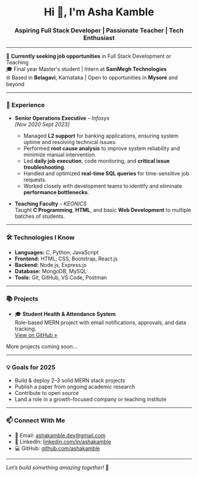 <h1 align="center">Hi 👋, I'm Asha Kamble</h1>
<h3 align="center">Aspiring Full Stack Developer | Passionate Teacher | Tech Enthusiast</h3>

---

💼 **Currently seeking job opportunities** in Full Stack Development or Teaching  
🎓 Final year Master's student | Intern at **SamMegh Technologies**  
🌐 Based in **Belagavi**, Karnataka | Open to opportunities in **Mysore** and beyond  

---

### 💼 Experience

- **Senior Operations Executive** – *Infosys*  
  *[Nov 2020 Sept 2023]*  
  - Managed **L2 support** for banking applications, ensuring system uptime and resolving technical issues.  
  - Performed **root cause analysis** to improve system reliability and minimize manual intervention.  
  - Led **daily job execution**, code monitoring, and **critical issue troubleshooting**.  
  - Handled and optimized **real-time SQL queries** for time-sensitive job requests.  
  - Worked closely with development teams to identify and eliminate **performance bottlenecks**.

- **Teaching Faculty** – *KEONICS*  
  Taught **C Programming**, **HTML**, and basic **Web Development** to multiple batches of students.

---

### 🛠️ Technologies I Know
- **Languages:** C, Python, JavaScript
- **Frontend:** HTML, CSS, Bootstrap, React.js
- **Backend:** Node.js, Express.js
- **Database:** MongoDB, MySQL
- **Tools:** Git, GitHub, VS Code, Postman

---

### 📚 Projects
- 🎓 **Student Health & Attendance System**  
  Role-based MERN project with email notifications, approvals, and data tracking.  
  [View on GitHub »](https://github.com/ashakamble/student-health-attendance-system)

More projects coming soon...

---

### 💡 Goals for 2025
- Build & deploy 2–3 solid MERN stack projects  
- Publish a paper from ongoing academic research  
- Contribute to open source  
- Land a role in a growth-focused company or teaching institute

---

### 📫 Connect With Me
- 📧 Email: ashakamble.dev@gmail.com
- 💼 LinkedIn: [linkedin.com/in/ashakamble](https://linkedin.com/in/ashakamble)
- 💻 GitHub: [github.com/ashakamble](https://github.com/ashakamble)

---

*Let’s build something amazing together!* 🚀
